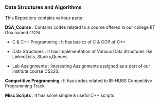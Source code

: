 ### Data Structures and Algorithms

This Repository contains various parts :

**DSA_Course** : Contains codes related to a course offered in our college IIT Goa named `CS220`  

  - C & C++ Programming : It has basics of C & OOP of C++

  - Data Structures : It has Implementation of Various Data Structures like LinkedLists, Stacks,Queues

  - Lab Assignments : Interesting Assignments assigned as a part of our institute course CS220.

**Competitive Programming** : It has codes related to IB-HUBS Competitive Programming Track

**Misc Scripts** : It has some simple & useful C++ scripts

